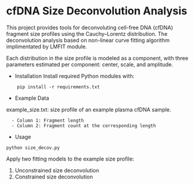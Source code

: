 # cfDNA Size Deconvolution Analysis

This project provides tools for deconvoluting cell-free DNA (cfDNA) fragment size profiles using the Cauchy–Lorentz distribution.
The deconvolution analysis based on non-linear curve fitting algorithm implimentated by LMFIT module.

Each distribution in the size profile is modeled as a component, with three parameters estimated per component: center, scale, and amplitude.


* Installation
Install required Python modules with:
```
    pip install -r requirements.txt
```

* Example Data
 
example_size.txt: size profile of an example plasma cfDNA sample.
```
  - Column 1: Fragment length
  - Column 2: Fragment count at the corresponding length
```

* Usage
```
python size_decov.py
```
Apply two fitting models to the example size profile:
  1) Unconstrained size deconvolution
  2) Constrained size deconvolution
